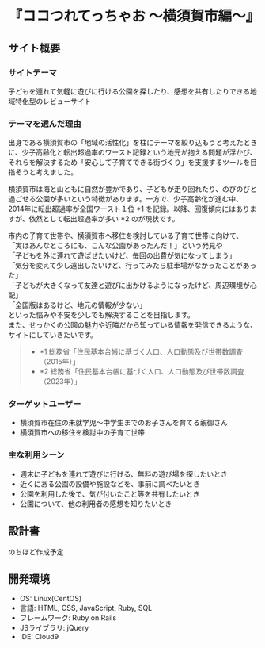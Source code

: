 # 『ココつれてっちゃお ～横須賀市編～』
## サイト概要

### サイトテーマ
子どもを連れて気軽に遊びに行ける公園を探したり、感想を共有したりできる地域特化型のレビューサイト
### テーマを選んだ理由
出身である横須賀市の「地域の活性化」を柱にテーマを絞り込もうと考えたときに、少子高齢化と転出超過率のワースト記録という地元が抱える問題が浮かび、それらを解決するため「安心して子育てできる街づくり」を支援するツールを目指そうと考えました。

横須賀市は海と山ともに自然が豊かであり、子どもが走り回れたり、のびのびと過ごせる公園が多いという特徴があります。一方で、少子高齢化が進む中、2014年に転出超過率が全国ワースト１位 *1 を記録。以降、回復傾向にはありますが、依然として転出超過率が多い *2 のが現状です。

市内の子育て世帯や、横須賀市へ移住を検討している子育て世帯に向けて、<br>
「実はあんなところにも、こんな公園があったんだ！」という発見や<br>
「子どもを外に連れて遊ばせたいけど、毎回の出費が気になってしまう」<br>
「気分を変えて少し遠出したいけど、行ってみたら駐車場がなかったことがあった」<br>
「子どもが大きくなって友達と遊びに出かけるようになったけど、周辺環境が心配」<br>
「全国版はあるけど、地元の情報が少ない」<br>
といった悩みや不安を少しでも解決することを目指します。<br>
また、せっかくの公園の魅力や近隣だから知っている情報を発信できるような、サイトにしていきたいです。
> - *1 総務省「住民基本台帳に基づく人口、人口動態及び世帯数調査（2015年）」
> - *2 総務省「住民基本台帳に基づく人口、人口動態及び世帯数調査（2023年）」

### ターゲットユーザー
- 横須賀市在住の未就学児～中学生までのお子さんを育てる親御さん
- 横須賀市への移住を検討中の子育て世帯

### 主な利用シーン
- 週末に子どもを連れて遊びに行ける、無料の遊び場を探したいとき
- 近くにある公園の設備や施設などを、事前に調べたいとき
- 公園を利用した後で、気が付いたこと等を共有したいとき
- 公園について、他の利用者の感想を知りたいとき

## 設計書
のちほど作成予定

## 開発環境
- OS: Linux(CentOS)
- 言語: HTML, CSS, JavaScript, Ruby, SQL
- フレームワーク: Ruby on Rails
- JSライブラリ: jQuery
- IDE: Cloud9
